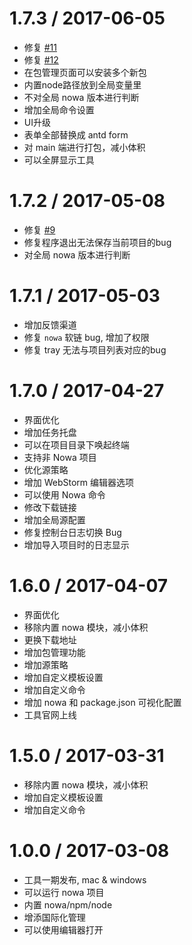 1.7.3 / 2017-06-05
==================
* 修复 [#11](https://github.com/nowa-webpack/nowa-gui/issues/11)
* 修复 [#12](https://github.com/nowa-webpack/nowa-gui/issues/12)
* 在包管理页面可以安装多个新包
* 内置node路径放到全局变量里
* 不对全局 nowa 版本进行判断
* 增加全局命令设置
* UI升级
* 表单全部替换成 antd form
* 对 main 端进行打包，减小体积
* 可以全屏显示工具

1.7.2 / 2017-05-08
==================
* 修复 [#9](https://github.com/nowa-webpack/nowa-gui/issues/9)
* 修复程序退出无法保存当前项目的bug
* 对全局 nowa 版本进行判断


1.7.1 / 2017-05-03
==================
* 增加反馈渠道
* 修复 `nowa` 软链 bug, 增加了权限
* 修复 tray 无法与项目列表对应的bug


1.7.0 / 2017-04-27
==================
* 界面优化
* 增加任务托盘
* 可以在项目目录下唤起终端
* 支持非 Nowa 项目
* 优化源策略
* 增加 WebStorm 编辑器选项
* 可以使用 Nowa 命令
* 修改下载链接
* 增加全局源配置
* 修复控制台日志切换 Bug
* 增加导入项目时的日志显示

1.6.0 / 2017-04-07
==================

* 界面优化
* 移除内置 nowa 模块，减小体积
* 更换下载地址
* 增加包管理功能
* 增加源策略
* 增加自定义模板设置
* 增加自定义命令
* 增加 nowa 和 package.json 可视化配置
* 工具官网上线


1.5.0 / 2017-03-31
==================

* 移除内置 nowa 模块，减小体积
* 增加自定义模板设置
* 增加自定义命令

1.0.0 / 2017-03-08
==================

* 工具一期发布, mac & windows
* 可以运行 nowa 项目
* 内置 nowa/npm/node
* 增添国际化管理
* 可以使用编辑器打开
